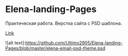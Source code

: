 # Elena-landing-Pages


Практическая работа. Верстка сайта с PSD шаблона.

[Link](https://ultimo2905.github.io/Elena-landing-Pages/)


 
![alt text]:https://github.com/Ultimo2905/Elena-landing-Pages/blob/master/elena-email-psd-theme.psd
